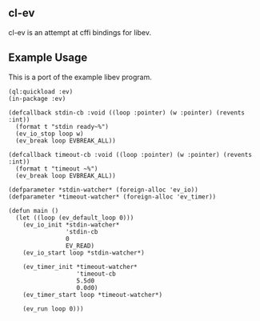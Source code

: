 cl-ev
-----
cl-ev is an attempt at  cffi bindings for libev. 

Example Usage 
-------------
This is a port of the example libev program. 

```common-lisp
(ql:quickload :ev)
(in-package :ev)

(defcallback stdin-cb :void ((loop :pointer) (w :pointer) (revents :int))
  (format t "stdin ready~%")
  (ev_io_stop loop w)
  (ev_break loop EVBREAK_ALL))

(defcallback timeout-cb :void ((loop :pointer) (w :pointer) (revents :int))
  (format t "timeout ~%")
  (ev_break loop EVBREAK_ALL))

(defparameter *stdin-watcher* (foreign-alloc 'ev_io))
(defparameter *timeout-watcher* (foreign-alloc 'ev_timer))

(defun main ()
  (let ((loop (ev_default_loop 0)))
    (ev_io_init *stdin-watcher*
                'stdin-cb
                0
                EV_READ)
    (ev_io_start loop *stdin-watcher*)

    (ev_timer_init *timeout-watcher*
                   'timeout-cb
                   5.5d0
                   0.0d0)
    (ev_timer_start loop *timeout-watcher*)

    (ev_run loop 0)))
```
